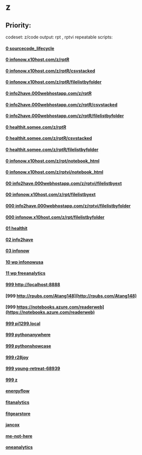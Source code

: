 # z

Priority:
----
codeset: z/code
output: rpt , rptvi
repeatable scripts:

#### [0 sourcecode_lifecycle](sourcecode_lifecycle.nb.html)

#### [0 infonow.x10host.com/z/rptR](http://infonow.x10host.com/z/rptR/)
#### [0 infonow.x10host.com/z/rptR/csvstacked](http://infonow.x10host.com/z/rptR/csvstacked.html)
#### [0 infonow.x10host.com/z/rptR/filelistbyfolder](http://infonow.x10host.com/z/rptR/filelistbyfolder.html)

#### [0 info2have.000webhostapp.com/z/rptR](http://info2have.000webhostapp.com/z/rptR/)
#### [0 info2have.000webhostapp.com/z/rptR/csvstacked](http://info2have.000webhostapp.com/z/rptR/csvstacked.html)
#### [0 info2have.000webhostapp.com/z/rptR/filelistbyfolder](http://info2have.000webhostapp.com/z/rptR/filelistbyfolder.html)

#### [0 healthit.somee.com/z/rptR](http://healthit.somee.com/z/rptR/)
#### [0 healthit.somee.com/z/rptR/csvstacked](http://healthit.somee.com/z/rptR/csvstacked.html)
#### [0 healthit.somee.com/z/rptR/filelistbyfolder](http://healthit.somee.com/z/rptR/filelistbyfolder.html)

#### [0 infonow.x10host.com/z/rpt/notebook_html](http://infonow.x10host.com/z/rpt/notebook_html.html)
#### [0 infonow.x10host.com/z/rptvi/notebook_html](http://infonow.x10host.com/z/rptvi/notebook_html.html)

#### [00 info2have.000webhostapp.com/z/rptvi/filelistbyext](http://info2have.000webhostapp.com/z/rptvi/filelistbyext.html)
#### [00 infonow.x10host.com/z/rpt/filelistbyext](http://infonow.x10host.com/z/rpt/filelistbyext.html)

#### [000 info2have.000webhostapp.com/z/rptvi/filelistbyfolder](http://info2have.000webhostapp.com/z/rptvi/filelistbyfolder.html)
#### [000 infonow.x10host.com/z/rpt/filelistbyfolder](http://infonow.x10host.com/z/rpt/filelistbyfolder.html)

#### [01 healthit](http://healthit.somee.com)
#### [02 info2have](http://info2have.000webhostapp.com)
#### [03 infonow](http://infonow.x10host.com)
#### [10 wp infonowusa](http://infonowusa.wordpress.com)
#### [11 wp freeanalytics](http://freeanalytics.000webhostapp.com)
#### [999 http://localhost:8888](http://localhost:8888)
#### [999 http://rpubs.com/Atang148](http://rpubs.com/Atang148)
#### [999 https://notebooks.azure.com/readerweb](https://notebooks.azure.com/readerweb)
#### [999 pi1299.local](http://pi1299.local)
#### [999 pythonanywhere](http://zzz.pythonanywhere.com)
#### [999 pythonshowcase](http://pythonshowcase.infonow.x10host.com)
#### [999 r28joy](http://r28joy.herokuapp.com)
#### [999 young-retreat-68939](http://young-retreat-68939.herokuapp.com)
#### [999 z](https://zw9.github.io/z/)
#### [energyflow](http://energyflow.000webhostapp.com)
#### [fitanalytics](http://fitanalytics.000webhostapp.com)
#### [fitgearstore](http://zzz.wixsite.com/fitgearstore)
#### [jancox](http://jancox.com)
#### [me-not-here](http://me-not-here.weebly.com)
#### [oneanalytics](http://oneanalytics.weebly.com)
